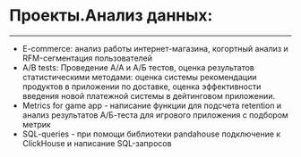 # Проекты.Анализ данных:
********
* E-commerce: анализ работы интернет-магазина, когортный анализ и RFM-сегментация пользователей
* A/B tests: Проведение А/А и А/Б тестов, оценка результатов статистическими методами: оценка системы рекомендации продуктов в приложении по доставке, оценка эффективности введения новой платежной системы в дейтинговом приложении.
* Metrics for game app - написание функции для подсчета retention и анализ результатов А/Б-теста для игрового приложения с подбором метрик  
* SQL-queries - при помощи библиотеки pandahouse подключение к ClickHouse и написание SQL-запросов
